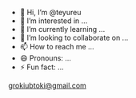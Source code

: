 - 👋 Hi, I’m @teyureu
- 👀 I’m interested in ...
- 🌱 I’m currently learning ...
- 💞️ I’m looking to collaborate on ...
- 📫 How to reach me ...
- 😄 Pronouns: ...
- ⚡ Fun fact: ...

grokiubtoki@gmail.com
<!---
teyureu/teyureu is a ✨ special ✨ repository because its `README.md` (this file) appears on your GitHub profile.
You can click the Preview link to take a look at your changes.
--->
